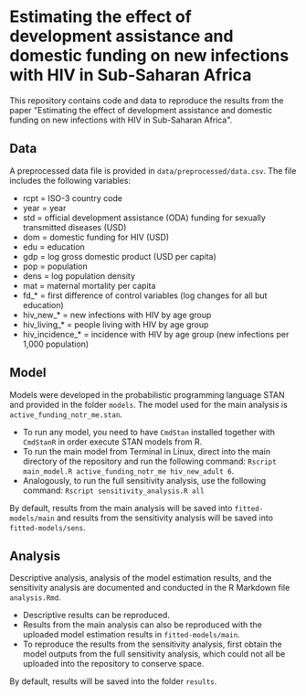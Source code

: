 # Estimating the effect of development assistance and domestic funding on new infections with HIV in Sub-Saharan Africa

This repository contains code and data to reproduce the results from the paper "Estimating the effect of development assistance and domestic funding on new infections with HIV in Sub-Saharan Africa". 

## Data 

A preprocessed data file is provided in `data/preprocessed/data.csv`. The file includes the following variables:
- rcpt = ISO-3 country code
- year = year
- std = official development assistance (ODA) funding for sexually transmitted diseases (USD)
- dom = domestic funding for HIV (USD)
- edu = education
- gdp = log gross domestic product (USD per capita)
- pop = population
- dens = log population density
- mat = maternal mortality per capita
- fd_* = first difference of control variables (log changes for all but education)
- hiv_new_* = new infections with HIV by age group
- hiv_living_* = people living with HIV by age group
- hiv_incidence_* = incidence with HIV by age group (new infections per 1,000 population)


## Model

Models were developed in the probabilistic programming language STAN and provided in the folder `models`. The model used for the main analysis is `active_funding_notr_me.stan`. 

- To run any model, you need to have `CmdStan` installed together with `CmdStanR` in order execute STAN models from R. 
- To run the main model from Terminal in Linux, direct into the main directory of the repository and run the following command: `Rscript main_model.R active_funding_notr_me hiv_new_adult 6`. 
- Analogously, to run the full sensitivity analysis, use the following command: `Rscript sensitivity_analysis.R all`

By default, results from the main analysis will be saved into `fitted-models/main` and results from the sensitivity analysis will be saved into `fitted-models/sens`.


## Analysis

Descriptive analysis, analysis of the model estimation results, and the sensitivity analysis are documented and conducted in the R Markdown file `analysis.Rmd`. 

- Descriptive results can be reproduced. 
- Results from the main analysis can also be reproduced with the uploaded model estimation results in `fitted-models/main`. 
- To reproduce the results from the sensitivity analysis, first obtain the model outputs from the full sensitivity analysis, which could not all be uploaded into the repository to conserve space.

By default, results will be saved into the folder `results`.

